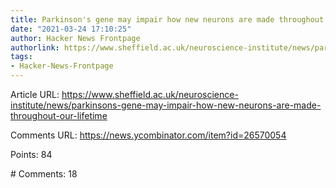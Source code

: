 ```yaml
---
title: Parkinson's gene may impair how new neurons are made throughout our lifetime
date: "2021-03-24 17:10:25"
author: Hacker News Frontpage
authorlink: https://www.sheffield.ac.uk/neuroscience-institute/news/parkinsons-gene-may-impair-how-new-neurons-are-made-throughout-our-lifetime
tags:
- Hacker-News-Frontpage
---
```


<p>Article URL: <a href="https://www.sheffield.ac.uk/neuroscience-institute/news/parkinsons-gene-may-impair-how-new-neurons-are-made-throughout-our-lifetime">https://www.sheffield.ac.uk/neuroscience-institute/news/parkinsons-gene-may-impair-how-new-neurons-are-made-throughout-our-lifetime</a></p>
<p>Comments URL: <a href="https://news.ycombinator.com/item?id=26570054">https://news.ycombinator.com/item?id=26570054</a></p>
<p>Points: 84</p>
<p># Comments: 18</p>
